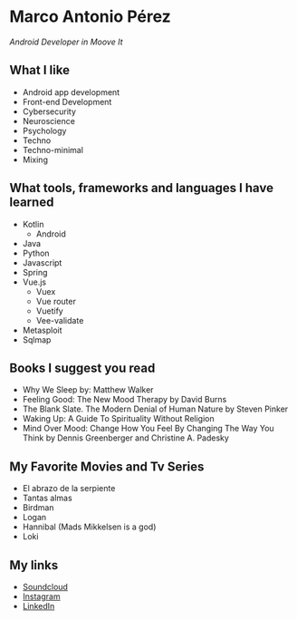 # Marco Antonio Pérez
_Android Developer in Moove It_

## What I like
- Android app development
- Front-end Development
- Cybersecurity
- Neuroscience
- Psychology
- Techno
- Techno-minimal
- Mixing

## What tools, frameworks and languages I have learned
- Kotlin
    - Android
- Java
- Python
- Javascript
- Spring
- Vue.js
    - Vuex
    - Vue router
    - Vuetify
    - Vee-validate
- Metasploit
- Sqlmap

## Books I suggest you read
- Why We Sleep by: Matthew Walker
- Feeling Good: The New Mood Therapy by David Burns
- The Blank Slate. The Modern Denial of Human Nature by Steven Pinker
- Waking Up: A Guide To Spirituality Without Religion
- Mind Over Mood: Change How You Feel By Changing The Way You Think by Dennis Greenberger and Christine A. Padesky

## My Favorite Movies and Tv Series
- El abrazo de la serpiente
- Tantas almas
- Birdman
- Logan
- Hannibal (Mads Mikkelsen is a god)
- Loki

## My links
- [Soundcloud](https://soundcloud.com/marcopza99)
- [Instagram](https://www.instagram.com/marcoperezza/)
- [LinkedIn](https://www.linkedin.com/in/marcopza/)
